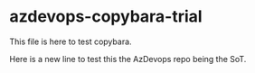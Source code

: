# azdevops-copybara-trial

This file is here to test copybara.

Here is a new line to test this the AzDevops repo being the SoT.